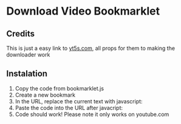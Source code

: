 # Download Video Bookmarklet

## Credits
This is just a easy link to [yt5s.com](https://www.yt5s.com/), all props for them to making the downloader work

## Instalation
1. Copy the code from bookmarklet.js
2. Create a new bookmark
3. In the URL, replace the current text with javascript:
4. Paste the code into the URL after javacript:
5. Code should work! Please note it only works on youtube.com
